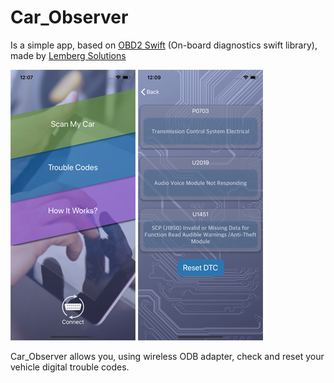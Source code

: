 # Car_Observer

Is a simple app, based on [OBD2 Swift](https://github.com/lemberg/obd2-swift-lib.git) (On-board diagnostics swift library), made by [Lemberg Solutions](http://lemberg.co.uk)  

![Main Menu Screen Shot](/Main_Menu_Screen_Shot.png) ![Trouble Codes Screen Shot](/Trouble_Codes_Screen_Shot.png)

Car_Observer allows you, using wireless ODB adapter, check and reset your vehicle digital trouble codes.
